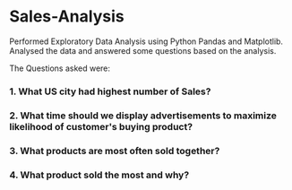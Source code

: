 # Sales-Analysis
Performed Exploratory Data Analysis using Python Pandas and Matplotlib. Analysed the data and answered some questions based on the analysis.

The Questions asked were:
### 1. What US city had highest number of Sales?
### 2. What time should we display advertisements to maximize likelihood of customer's buying product?
### 3. What products are most often sold together?
### 4. What product sold the most and why?
